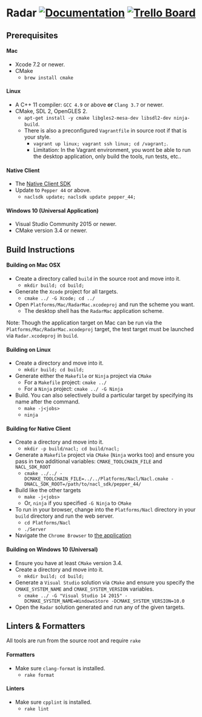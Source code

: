 Radar [![Documentation](https://img.shields.io/badge/documentation-latest-green.svg)](http://radar.run) [![Trello Board](https://img.shields.io/badge/trello-board-green.svg)](https://trello.com/b/9BYQ00JW/radar)
=================

Prerequisites
-------------
#### Mac
* Xcode 7.2 or newer.
* CMake
  * `brew install cmake`

#### Linux
* A C++ 11 compiler: `GCC 4.9` or above **or** `Clang 3.7` or newer.
* CMake, SDL 2, OpenGLES 2.
  * `apt-get install -y cmake libgles2-mesa-dev libsdl2-dev ninja-build`.
  * There is also a preconfigured `Vagrantfile` in source root if that is your style.
    * `vagrant up linux; vagrant ssh linux; cd /vagrant;`.
    * Limitation: In the Vagrant environment, you wont be able to run the desktop application, only build the tools, run tests, etc..

#### Native Client
* The [Native Client SDK](https://developer.chrome.com/native-client/sdk/download)
* Update to `Pepper 44` or above.
  * `naclsdk update; naclsdk update pepper_44;`

#### Windows 10 (Universal Application)
* Visual Studio Community 2015 or newer.
* CMake version 3.4 or newer.


Build Instructions
------------------

#### Building on Mac OSX
* Create a directory called `build` in the source root and move into it.
  * `mkdir build; cd build;`
* Generate the `Xcode` project for all targets.
  * `cmake ../ -G Xcode; cd ../`
* Open `Platforms/Mac/RadarMac.xcodeproj` and run the scheme you want.
  * The desktop shell has the `RadarMac` application scheme.

Note: Though the application target on Mac can be run via the `Platforms/Mac/RadarMac.xcodeproj` target, the test target must be launched via `Radar.xcodeproj` in `build`.

#### Building on Linux
* Create a directory and move into it.
  * `mkdir build; cd build;`
* Generate either the `Makefile` or `Ninja` project via `CMake`
  * For a `Makefile` project: `cmake ../`
  * For a `Ninja` project: `cmake ../ -G Ninja`
* Build. You can also selectively build a particular target by specifying its name after the command.
  * `make -j<jobs>`
  * `ninja`

#### Building for Native Client
* Create a directory and move into it.
  * `mkdir -p build/nacl; cd build/nacl;`
* Generate a `Makefile` project via `CMake` (`Ninja` works too) and ensure you pass in two additional variables: `CMAKE_TOOLCHAIN_FILE` and `NACL_SDK_ROOT`
  * `cmake ../../ -DCMAKE_TOOLCHAIN_FILE=../../Platforms/Nacl/Nacl.cmake -DNACL_SDK_ROOT=/path/to/nacl_sdk/pepper_44/`
* Build like the other targets
  * `make -j<jobs>`
  * Or, `ninja` if you specified `-G Ninja` to `CMake`
* To run in your browser, change into the `Platforms/Nacl` directory in your `build` directory and run the web server.
  * `cd Platforms/Nacl`
  * `./Server`
* Navigate the `Chrome Browser` to [the application](http://localhost:8000/Radar.html)

#### Building on Windows 10 (Universal)
* Ensure you have at least `CMake` version 3.4.
* Create a directory and move into it.
  * `mkdir build; cd build;`
* Generate a `Visual Studio` solution via `CMake` and ensure you specify the `CMAKE_SYSTEM_NAME` and `CMAKE_SYSTEM_VERSION` variables.
  * `cmake ../ -G "Visual Studio 14 2015" -DCMAKE_SYSTEM_NAME=WindowsStore -DCMAKE_SYSTEM_VERSION=10.0`
* Open the `Radar` solution generated and run any of the given targets.

Linters & Formatters
--------------------

All tools are run from the source root and require `rake`

#### Formatters
* Make sure `clang-format` is installed.
  * `rake format`

#### Linters
* Make sure `cpplint` is installed.
  * `rake lint`

